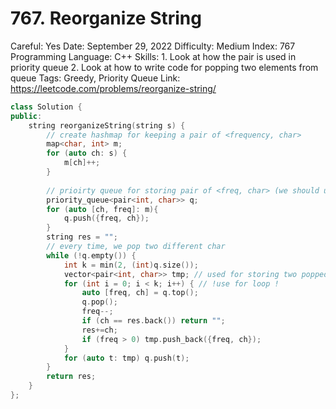 # 767. Reorganize String

Careful: Yes
Date: September 29, 2022
Difficulty: Medium
Index: 767
Programming Language: C++
Skills: 1. Look at how the pair is used in priority queue 2. Look at how to write code for popping two elements from queue
Tags: Greedy, Priority Queue
Link: https://leetcode.com/problems/reorganize-string/

```cpp
class Solution {
public:
    string reorganizeString(string s) {
        // create hashmap for keeping a pair of <frequency, char>
        map<char, int> m;
        for (auto ch: s) {
            m[ch]++;
        }
        
        // prioirty queue for storing pair of <freq, char> (we should use the character with highest frequency)
        priority_queue<pair<int, char>> q;
        for (auto [ch, freq]: m){
            q.push({freq, ch});
        }
        string res = "";
        // every time, we pop two different char
        while (!q.empty()) {
            int k = min(2, (int)q.size());
            vector<pair<int, char>> tmp; // used for storing two popped pair
            for (int i = 0; i < k; i++) { // !use for loop !
                auto [freq, ch] = q.top();
                q.pop();
                freq--;
                if (ch == res.back()) return "";
                res+=ch;
                if (freq > 0) tmp.push_back({freq, ch});
            }
            for (auto t: tmp) q.push(t);
        }
        return res;
    }
};
```